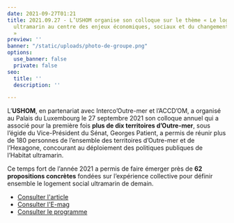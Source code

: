 ```yaml
---
date: 2021-09-27T01:21
title: 2021.09.27 - L’USHOM organise son colloque sur le thème « Le logement social
  ultramarin au centre des enjeux économiques, sociaux et du changement climatique
  »
preview: ''
banner: "/static/uploads/photo-de-groupe.png"
options:
  use_banner: false
  private: false
seo:
  title: ''
  description: ''

---
```

L’**USHOM**, en partenariat avec Interco’Outre-mer et l’ACCD’OM, a organisé au Palais du Luxembourg le 27 septembre 2021 son colloque annuel qui a associé pour la première fois **plus de dix territoires d’Outre-mer**, sous l’égide du Vice-Président du Sénat, Georges Patient, a permis de réunir plus de 180 personnes de l’ensemble des territoires d’Outre-mer et de l’Hexagone, concourant au déploiement des politiques publiques de l’Habitat ultramarin.

Ce temps fort de l’année 2021 a permis de faire émerger près de **62 propositions concrètes** fondées sur l’expérience collective pour définir ensemble le logement social ultramarin de demain.

* [Consulter l'article](https://www.ipreunion.com/actualites-reunion/reportage/2021/09/28/logement-social-ultramarin-maurice-gironcel-les-politiques-publiques-doivent-s-adapter-a-nos-territoires,141317.html)
* [Consulter l'E-mag](/static/uploads/e-mag.pdf)
* [Consulter le programme](/static/uploads/site-programme-definitif-colloque-27_09_2021-vf.pdf "Consulter le programme")